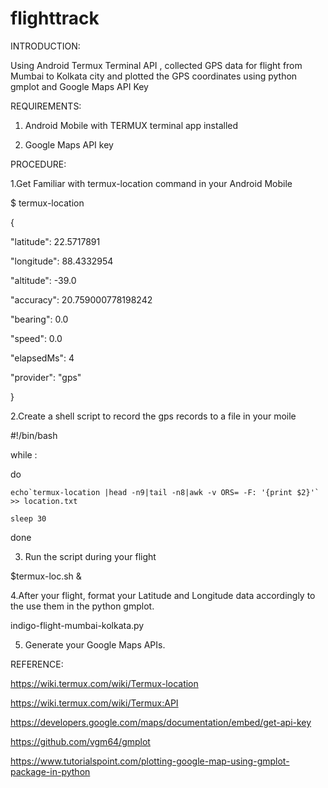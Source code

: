 # flighttrack
INTRODUCTION:

Using Android Termux Terminal API , collected GPS data for flight from Mumbai to Kolkata city and plotted the GPS coordinates using python gmplot and Google Maps API Key

REQUIREMENTS:

1. Android Mobile with TERMUX terminal app installed

2. Google Maps API key

PROCEDURE:

1.Get Familiar with termux-location command in your Android Mobile

$ termux-location

{

  "latitude": 22.5717891
  
  "longitude": 88.4332954
  
  "altitude": -39.0
  
  "accuracy": 20.759000778198242
  
  "bearing": 0.0
  
  "speed": 0.0
  
  "elapsedMs": 4
  
  "provider": "gps"
    
}

2.Create a shell script to record the gps records to a file in your moile

#!/bin/bash

while :

do

	echo`termux-location |head -n9|tail -n8|awk -v ORS= -F: '{print $2}'` >> location.txt
	
	sleep 30
	
done


3. Run the script during your flight 

$termux-loc.sh &

4.After your flight, format your Latitude and Longitude data accordingly to the use them in the python gmplot.

indigo-flight-mumbai-kolkata.py

5. Generate your Google Maps APIs.


REFERENCE:

https://wiki.termux.com/wiki/Termux-location

https://wiki.termux.com/wiki/Termux:API

https://developers.google.com/maps/documentation/embed/get-api-key

https://github.com/vgm64/gmplot

https://www.tutorialspoint.com/plotting-google-map-using-gmplot-package-in-python


